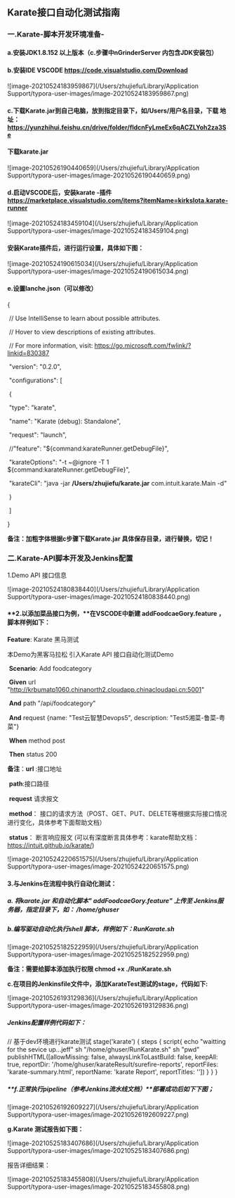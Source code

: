 ## **Karate接口自动化测试指南**

### **一.Karate-脚本开发环境准备-**

####   **a.安装JDK1.8.152 以上版本（c.步骤中nGrinderServer 内包含JDK安装包）**

####   **b.安装IDE**   VSCODE https://code.visualstudio.com/Download

![image-20210524183959867](/Users/zhujiefu/Library/Application Support/typora-user-images/image-20210524183959867.png)

#### **c.下载Karate.jar**到自己电脑，放到指定目录下，如/Users/用户名目录，下载 地址：https://yunzhihui.feishu.cn/drive/folder/fldcnFyLmeEx6qACZLYoh2za3Se

#### 下载karate.jar

![image-20210526190440659](/Users/zhujiefu/Library/Application Support/typora-user-images/image-20210526190440659.png) 

#### d.启动VSCODE后，安装karate -插件 https://marketplace.visualstudio.com/items?itemName=kirkslota.karate-runner

![image-20210524183459104](/Users/zhujiefu/Library/Application Support/typora-user-images/image-20210524183459104.png)



#### 安装Karate插件后，进行运行设置，具体如下图：

![image-20210524190615034](/Users/zhujiefu/Library/Application Support/typora-user-images/image-20210524190615034.png)

#### e.设置lanche.json（可以修改）

{

​    // Use IntelliSense to learn about possible attributes.

​    // Hover to view descriptions of existing attributes.

​    // For more information, visit: https://go.microsoft.com/fwlink/?linkid=830387

​    "version": "0.2.0",

​    "configurations": [

​        {

​            "type": "karate",

​            "name": "Karate (debug): Standalone",

​            "request": "launch",

​            //"feature": "${command:karateRunner.getDebugFile}",

​            "karateOptions": "-t ~@ignore -T 1 ${command:karateRunner.getDebugFile}",

​            "karateCli": "java -jar **/Users/zhujiefu/karate.jar**   com.intuit.karate.Main -d"

​        }

​    ]

}

**备注：加粗字体根据c步骤下载Karate.jar 具体保存目录，进行替换，切记！**



### **二.Karate-API脚本开发及Jenkins配置**

1.Demo API 接口信息

![image-20210524180838440](/Users/zhujiefu/Library/Application Support/typora-user-images/image-20210524180838440.png)

#### **2.以添加菜品接口为例，**在VSCODE中新建 addFoodcaeGory.feature ，脚本样例如下：

**Feature**:  Karate  黑马测试

本Demo为黑客马拉松 引入Karate API 接口自动化测试Demo

​      **Scenario**: Add foodcategory

​        **Given** url "http://krbumatp1060.chinanorth2.cloudapp.chinacloudapi.cn:5001"

​          **And** path "/api/foodcategory"

​          **And** request {name: "Test云智慧Devops5", description: "Test5湘菜-鲁菜-粤菜"}

​        **When** method post

​        **Then** status 200

**备注**：**url** :接口地址

​           **path**:接口路径

​          **request**  请求报文

​          **method**： 接口的请求方法（POST、GET、PUT、DELETE等根据实际接口情况进行变化，具体参考下面帮助文档）

​         **status**： 断言响应报文 (可以有深度断言具体参考：karate帮助文档：https://intuit.github.io/karate/)

![image-20210524220651575](/Users/zhujiefu/Library/Application Support/typora-user-images/image-20210524220651575.png)

#### **3.与Jenkins在流程中执行自动化测试：**

#####   **a. 将karate.jar 和自动化脚本" addFoodcaeGory.feature" 上传至  Jenkins服务器**，指定目录下，如： /home/ghuser 

##### **b.编写驱动自动化执行shell 脚本**，样例如下：RunKarate.sh

![image-20210525182522959](/Users/zhujiefu/Library/Application Support/typora-user-images/image-20210525182522959.png)

   **备注：需要给脚本添加执行权限 chmod +x ./RunKarate.sh**

**c.在项目的Jenkinsfile文件中，添加KarateTest测试的stage，代码如下:**

![image-20210526193129836](/Users/zhujiefu/Library/Application Support/typora-user-images/image-20210526193129836.png)



##### **Jenkins配置样例代码如下：**

// 基于dev环境进行karate测试
        stage('karate') {
          steps {
            script{
                echo "waitting for the sevice up...jeff"
                sh "/home/ghuser/RunKarate.sh"
                sh "pwd"
                publishHTML([allowMissing: false, alwaysLinkToLastBuild: false, keepAll: true, reportDir: '/home/ghuser/karateResult/surefire-reports', reportFiles: 'karate-summary.html', reportName: 'karate Report', reportTitles: ''])
            }
          }
        }



##### **f.正常执行pipeline（参考Jenkins流水线文档）**部署成功后如下下图；

![image-20210526192609227](/Users/zhujiefu/Library/Application Support/typora-user-images/image-20210526192609227.png)



**g.Karate 测试报告如下图：**

![image-20210525183407686](/Users/zhujiefu/Library/Application Support/typora-user-images/image-20210525183407686.png)

报告详细结果：

![image-20210525183455808](/Users/zhujiefu/Library/Application Support/typora-user-images/image-20210525183455808.png)

